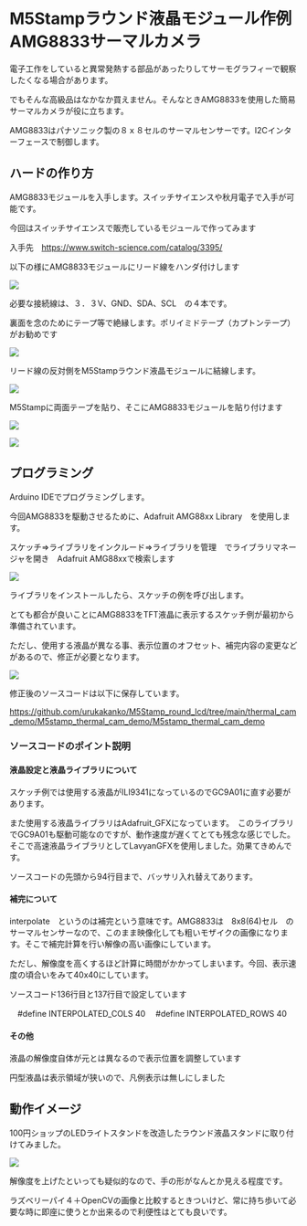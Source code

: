 # M5Stampラウンド液晶モジュール作例　AMG8833サーマルカメラ

電子工作をしていると異常発熱する部品があったりしてサーモグラフィーで観察したくなる場合があります。

でもそんな高級品はなかなか買えません。そんなときAMG8833を使用した簡易サーマルカメラが役に立ちます。

AMG8833はパナソニック製の８ｘ８セルのサーマルセンサーです。I2Cインターフェースで制御します。



## ハードの作り方

AMG8833モジュールを入手します。スイッチサイエンスや秋月電子で入手が可能です。

今回はスイッチサイエンスで販売しているモジュールで作ってみます

入手先　https://www.switch-science.com/catalog/3395/

以下の様にAMG8833モジュールにリード線をハンダ付けします

![](amg8833_wire.jpg)

必要な接続線は、３．３V、GND、SDA、SCL　の４本です。

裏面を念のためにテープ等で絶縁します。ポリイミドテープ（カプトンテープ）がお勧めです

![](amg8833_ura.jpg)



リード線の反対側をM5Stampラウンド液晶モジュールに結線します。

![](amg8833_wirering.jpg)



M5Stampに両面テープを貼り、そこにAMG8833モジュールを貼り付けます

![](amg8833_tape.jpg)

![](M5stamp_thermal_cam.jpg)



## プログラミング

Arduino IDEでプログラミングします。

今回AMG8833を駆動させるために、Adafruit AMG88xx Library　を使用します。

スケッチ⇒ライブラリをインクルード⇒ライブラリを管理　でライブラリマネージャを開き　Adafruit AMG88xxで検索します

![](library.png)



ライブラリをインストールしたら、スケッチの例を呼び出します。

とても都合が良いことにAMG8833をTFT液晶に表示するスケッチ例が最初から準備されています。

ただし、使用する液晶が異なる事、表示位置のオフセット、補完内容の変更などがあるので、修正が必要となります。

![](interpolate.png)

修正後のソースコードは以下に保存しています。

https://github.com/urukakanko/M5Stamp_round_lcd/tree/main/thermal_cam_demo/M5stamp_thermal_cam_demo/M5stamp_thermal_cam_demo

### ソースコードのポイント説明

#### 液晶設定と液晶ライブラリについて

スケッチ例では使用する液晶がILI9341になっているのでGC9A01に直す必要があります。

また使用する液晶ライブラリはAdafruit_GFXになっています。　このライブラリでGC9A01も駆動可能なのですが、動作速度が遅くてとても残念な感じでした。そこで高速液晶ライブラリとしてLavyanGFXを使用しました。効果てきめんです。

ソースコードの先頭から94行目まで、バッサリ入れ替えてあります。

#### 補完について

interpolate　というのは補完という意味です。AMG8833は　8x8(64)セル　のサーマルセンサーなので、このまま映像化しても粗いモザイクの画像になります。そこで補完計算を行い解像の高い画像にしています。

ただし、解像度を高くするほど計算に時間がかかってしまいます。今回、表示速度の頃合いをみて40x40にしています。

ソースコード136行目と137行目で設定しています

　#define INTERPOLATED_COLS 40
　#define INTERPOLATED_ROWS 40

#### その他

液晶の解像度自体が元とは異なるので表示位置を調整しています

円型液晶は表示領域が狭いので、凡例表示は無しにしました



## 動作イメージ

100円ショップのLEDライトスタンドを改造したラウンド液晶スタンドに取り付けてみました。

![](M5stamp_thermal_cam_stand.jpg)



解像度を上げたといっても疑似的なので、手の形がなんとか見える程度です。

ラズベリーパイ４＋OpenCVの画像と比較するときついけど、常に持ち歩いて必要な時に即座に使うとか出来るので利便性はとても良いです。
